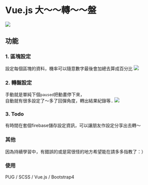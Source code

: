 # Vue.js 大～～轉～～盤
![](https://guahsu.io/2018/01/vue-turntable/1.png) 
## 功能
### 1. 區塊設定
設定每個區塊的資料，機率可以隨意數字最後會加總去算成百分比
![](https://guahsu.io/2018/01/vue-turntable/2.png) 

### 2. 轉盤設定
手動就是單純下個`paused`把動畫停下來，  
自動就有很多設定了～多了回彈角度，轉出結果紀錄等..
![](https://guahsu.io/2018/01/vue-turntable/3.png) 

### 3. Todo
有時間在套個firebase儲存設定資訊，可以讓朋友作設定分享出去轉～

### 其他
因為持續學習中，有錯誤的或是寫很怪的地方希望能在請多多指教了：）

### 使用
PUG / SCSS / Vue.js / Bootstrap4